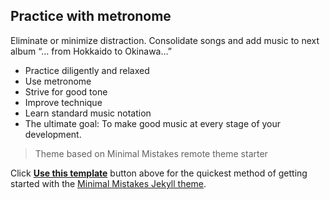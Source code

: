## Practice with metronome
Eliminate or minimize distraction. Consolidate songs and add music to next album “… from Hokkaido to Okinawa…”

- Practice diligently and relaxed
- Use metronome
- Strive for good tone
- Improve technique
- Learn standard music notation
- The ultimate goal: To make good music at every stage of your development.


> Theme based on Minimal Mistakes remote theme starter

Click [**Use this template**](https://github.com/mmistakes/mm-github-pages-starter/generate) button above for the quickest method of getting started with the [Minimal Mistakes Jekyll theme](https://github.com/mmistakes/minimal-mistakes).
